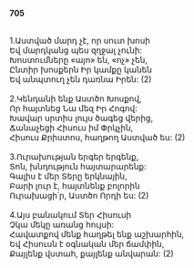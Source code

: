 **705**

\
1.Աստված մարդ չէ, որ սուտ խոսի\
Եվ մարդկանց պես զղջալ չունի:\
Խոստումները «այո» են, «ոչ» չեն,\
Ընտիր խոսքերն Իր կամքը կանեն\
Եվ անպտուղ չեն դառնա Իրեն: (2)\
\
2.Կենդանի ենք Աստծո Խոսքով,\
Որ հայտնեց Նա մեզ Իր Հոգով:\
Խավար սրտիս լույս ծագեց վերից,\
Ճանաչեցի Հիսուս իմ Փրկչին,\
Հիսուս Քրիստոս, հաղթող Աստված ես: (2)\
\
3.Ուրախության երգեր երգենք,\
Տոն, խնդություն հայտարարենք:\
Գալիս է մեր Տերը երկնային,\
Բարի լուր է, հայտնենք բոլորին\
Ուրախացի՛ր, Աստծո Որդի ես: (2)\
\
4.Այս բանակում Տեր Հիսուսի\
Չկա մեկը առանց հույսի:\
Հավատքով մենք հաղթել ենք աշխարհին,\
Եվ Հիսուսն է օգնական մեր ճամփին,\
Քայլենք վստահ, քայլենք անվարան: (2)
